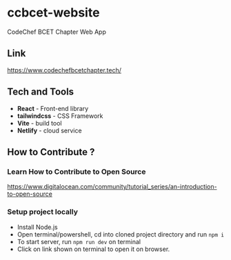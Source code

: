 # ccbcet-website
CodeChef BCET Chapter Web App

## Link

https://www.codechefbcetchapter.tech/

## Tech and Tools

+ **React** - Front-end library
+ **tailwindcss** - CSS Framework
+ **Vite** - build tool
+ **Netlify** - cloud service

## How to Contribute ?

### Learn How to Contribute to Open Source

https://www.digitalocean.com/community/tutorial_series/an-introduction-to-open-source

### Setup project locally
+ Install Node.js
+ Open terminal/powershell, cd into cloned project directory and
run ```npm i ```
+ To start server, run ```npm run dev``` on terminal
+ Click on link shown on terminal to open it on browser.
